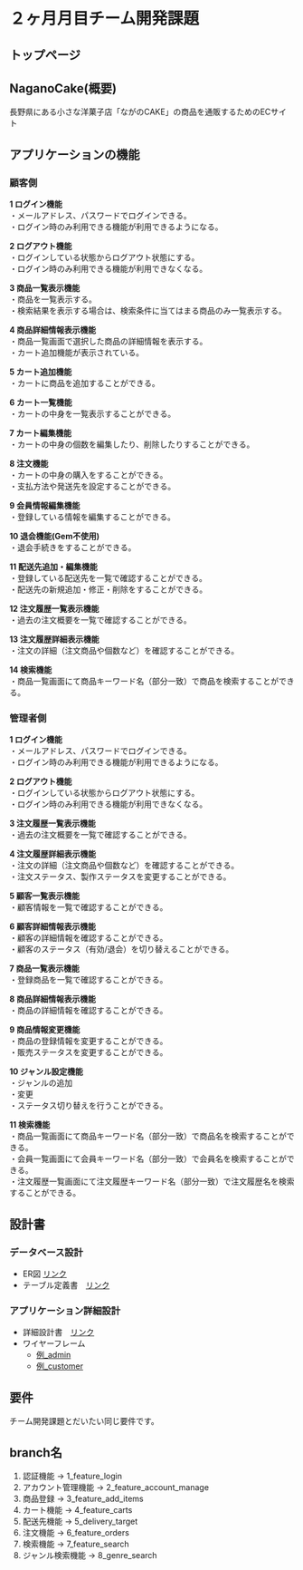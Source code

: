 # ２ヶ月月目チーム開発課題

## トップページ


## NaganoCake(概要)
⻑野県にある⼩さな洋菓⼦店「ながのCAKE」の商品を通販するためのECサイト

## アプリケーションの機能
### 顧客側

**1 ログイン機能**    
・メールアドレス、パスワードでログインできる。    
・ログイン時のみ利用できる機能が利用できるようになる。

**2 ログアウト機能**    
・ログインしている状態からログアウト状態にする。    
・ログイン時のみ利用できる機能が利用できなくなる。

**3 商品一覧表示機能**    
・商品を一覧表示する。    
・検索結果を表示する場合は、検索条件に当てはまる商品のみ一覧表示する。

**4 商品詳細情報表示機能**    
・商品一覧画面で選択した商品の詳細情報を表示する。    
・カート追加機能が表示されている。

**5 カート追加機能**    
・カートに商品を追加することができる。

**6 カート一覧機能**    
・カートの中身を一覧表示することができる。

**7 カート編集機能**    
・カートの中身の個数を編集したり、削除したりすることができる。

**8 注文機能**    
・カートの中身の購入をすることができる。    
・支払方法や発送先を設定することができる。

**9 会員情報編集機能**    
・登録している情報を編集することができる。

**10 退会機能(Gem不使用)**    
・退会手続きをすることができる。

**11 配送先追加・編集機能**    
・登録している配送先を一覧で確認することができる。    
・配送先の新規追加・修正・削除をすることができる。

**12 注文履歴一覧表示機能**    
・過去の注文概要を一覧で確認することができる。

**13 注文履歴詳細表示機能**    
・注文の詳細（注文商品や個数など）を確認することができる。

**14 検索機能**    
・商品一覧画面にて商品キーワード名（部分一致）で商品を検索することができる。　　

### 管理者側

**1 ログイン機能**    
・メールアドレス、パスワードでログインできる。    
・ログイン時のみ利用できる機能が利用できるようになる。

**2 ログアウト機能**    
・ログインしている状態からログアウト状態にする。    
・ログイン時のみ利用できる機能が利用できなくなる。

**3 注文履歴一覧表示機能**    
・過去の注文概要を一覧で確認することができる。

**4 注文履歴詳細表示機能**    
・注文の詳細（注文商品や個数など）を確認することができる。    
・注文ステータス、製作ステータスを変更することができる。

**5 顧客一覧表示機能**    
・顧客情報を一覧で確認することができる。

**6 顧客詳細情報表示機能**    
・顧客の詳細情報を確認することができる。    
・顧客のステータス（有効/退会）を切り替えることができる。

**7 商品一覧表示機能**    
・登録商品を一覧で確認することができる。

**8 商品詳細情報表示機能**    
・商品の詳細情報を確認することができる。

**9 商品情報変更機能**    
・商品の登録情報を変更することができる。    
・販売ステータスを変更することができる。

**10 ジャンル設定機能**    
・ジャンルの追加    
・変更    
・ステータス切り替えを行うことができる。

**11 検索機能**    
・商品一覧画面にて商品キーワード名（部分一致）で商品名を検索することができる。    
・会員一覧画面にて会員キーワード名（部分一致）で会員名を検索することができる。    
・注文履歴一覧画面にて注文履歴キーワード名（部分一致）で注文履歴名を検索することができる。

## 設計書
### データベース設計
- ER図  [リンク](https://drive.google.com/file/d/1QanI13OdNJKM92TqZ7l-SXq42rJMEVYm/view?usp=sharing)
- テーブル定義書　[リンク](https://docs.google.com/spreadsheets/d/1ZqVUMO7EcURHloT8QSkU_AhBIYm11axh/edit?usp=sharing&ouid=114180386079323764404&rtpof=true&sd=true)

### アプリケーション詳細設計
- 詳細設計書　[リンク](https://docs.google.com/spreadsheets/d/1VfF-J40C2Je_tybRb1pxovvm2mK9eVoCZbjUeKYIllk/edit?usp=sharing)
- ワイヤーフレーム
  - [例_admin](https://s3-ap-northeast-1.amazonaws.com/wals/curriculum/ec_site/design_documents/wire_admin.pdf)
  - [例_customer](https://s3-ap-northeast-1.amazonaws.com/wals/curriculum/ec_site/design_documents/wire_ec.pdf)

## 要件
 チーム開発課題とだいたい同じ要件です。
## branch名
1. 認証機能 → 1_feature_login
2. アカウント管理機能 → 2_feature_account_manage
3. 商品登録 → 3_feature_add_items
4. カート機能 → 4_feature_carts
5. 配送先機能 → 5_delivery_target
6. 注文機能 → 6_feature_orders
7. 検索機能 → 7_feature_search
8. ジャンル検索機能 → 8_genre_search
